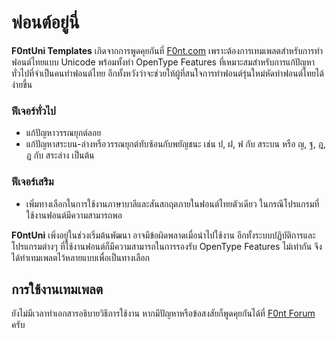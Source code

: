 # ฟอนต์อยู่นี่

**F0ntUni Templates** เกิดจากการพูดคุยกันที่ [F0nt.com](http://www.f0nt.com/forum/index.php/topic,21995.0.html) เพราะต้องการเทมเพลตสำหรับการทำฟอนต์ไทยแบบ Unicode พร้อมทั้งทำ OpenType Features ที่เหมาะสมสำหรับการแก้ปัญหาทั่วไปที่จำเป็นคนทำฟอนต์ไทย อีกทั้งหวังว่าจะช่วยให้ผู้ที่สนใจการทำฟอนต์รุ่นใหม่หัดทำฟอนต์ไทยได้ง่ายขึ้น

### ฟีเจอร์ทั่วไป

- แก้ปัญหาวรรณยุกต์ลอย
- แก้ปัญหาสระบน-ล่างหรือวรรณยุกต์ทับซ้อนกับพยัญชนะ เช่น ป, ฝ, ฟ กับ สระบน หรือ ญ, ฐ, ฎ, ฏ กับ สระล่าง เป็นต้น

### ฟีเจอร์เสริม

- เพิ่มทางเลือกในการใช้งานภาษาบาลีและสันสกฤตภายในฟอนต์ไทยตัวเดียว ในกรณีโปรแกรมที่ใช้งานฟอนต์มีความสามารถพอ

**F0ntUni** เพิ่งอยู่ในช่วงเริ่มต้นพัฒนา อาจมีข้อผิดพลาดเมื่อนำไปใช้งาน อีกทั้งระบบปฏิบัติการและโปรแกรมต่างๆ ที่ใช้งานฟอนต์ก็มีความสามารถในการรองรับ OpenType Features ไม่เท่ากัน จึงได้ทำเทมเพลตไว้หลายแบบเพื่อเป็นทางเลือก

## การใช้งานเทมเพลต
ยังไม่มีเวลาทำเอกสารอธิบายวิธีการใช้งาน หากมีปัญหาหรือข้อสงสัยก็พูดคุยกันได้ที่ [F0nt Forum](http://www.f0nt.com/forum/) ครับ
